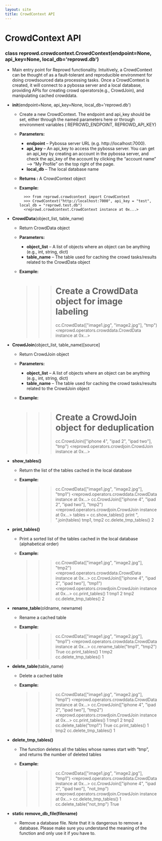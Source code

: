 ```yaml
---
layout: site
title: CrowdContext API
---
```

# CrowdContext API

### class reprowd.crowdcontext.CrowdContext(endpoint=None, api_key=None, local_db='reprowd.db')

* Main entry point for Reprowd functionality. Intuitively, a CrowdContext can be thought of as a fault-tolerant and reproducible environment for doing crowdsourced data processing tasks. Once a CrowdContext is created, it will connect to a pybossa server and a local database, providing APIs for creating crowd operators(e.g., CrowdJoin), and manipulating cached crowddata.

* **__init__**(endpoint=None, api_key=None, local_db='reprowd.db')
    * Create a new CrowdContext. The endpoint and api_key should be set, either through the named parameters here or through environment variables ( REPROWD_ENDPOINT, REPROWD_API_KEY)
    * **Parameters:**
      * **endpoint** – Pybossa server URL (e.g. http://localhost:7000).
      * **api_key** – An api_key to access the pybossa server. You can get an api_key by creating an account in the pybossa server, and check the api_key of the account by clicking the “account name” –> “My Profile” on the top right of the page.
      * **local_db** – The local database name
    * **Returns :** A CrowdContext object
    * **Example:**

	        >>> from reprowd.crowdcontext import CrowdContext
	        >>> CrowdContext("http://localhost:7000", api_key = "test", local_db = "reprowd.test.db")  
	        <reprowd.crowdcontext.CrowdContext instance at 0x...>

* **CrowdData**(object_list, table_name)
    * Return CrowdData object
    * **Parameters:**
      * **object_list** – A list of objects where an object can be anything (e.g., int, string, dict)
      * **table_name** – The table used for caching the crowd tasks/results related to the CrowdData object
    * **Example:**

         >>> # Create a CrowdData object for image labeling
         >>> cc.CrowdData(["image1.jpg", "image2.jpg"], "tmp")   
         <reprowd.operators.crowddata.CrowdData instance at 0x...>

* **CrowdJoin**(object_list, table_name)[source]
    * Return CrowdJoin object
    * **Parameters:**
      * **object_list** – A list of objects where an object can be anything (e.g., int, string, dict)
      * **table_name** – The table used for caching the crowd tasks/results related to the CrowdJoin object
    * **Example:**

         >>> # Create a CrowdJoin object for deduplication
         >>> cc.CrowdJoin(["iphone 4", "ipad 2", "ipad two"], "tmp")
         <reprowd.operators.crowdjoin.CrowdJoin instance at 0x...>

* **show_tables()**
    * Return the list of the tables cached in the local database
    * **Example:**

         >>> cc.CrowdData(["image1.jpg", "image2.jpg"], "tmp1")
         <reprowd.operators.crowddata.CrowdData instance at 0x...>
         >>> cc.CrowdJoin(["iphone 4", "ipad 2", "ipad two"], "tmp2")
         <reprowd.operators.crowdjoin.CrowdJoin instance at 0x...>
         >>> tables = cc.show_tables()
         >>> print ", ".join(tables)
         tmp1, tmp2
         >>> cc.delete_tmp_tables()
         2

* **print_tables()**
    * Print a sorted list of the tables cached in the local database (alphabetical order)
    * **Example:**

         >>> cc.CrowdData(["image1.jpg", "image2.jpg"], "tmp2")
         <reprowd.operators.crowddata.CrowdData instance at 0x...>
         >>> cc.CrowdJoin(["iphone 4", "ipad 2", "ipad two"], "tmp1")
         <reprowd.operators.crowdjoin.CrowdJoin instance at 0x...>
         >>> cc.print_tables()
         1 tmp1
         2 tmp2
         >>> cc.delete_tmp_tables()
         2

* **rename_table**(oldname, newname)
    * Rename a cached table
    * **Example:**

         >>> cc.CrowdData(["image1.jpg", "image2.jpg"], "tmp1")
         <reprowd.operators.crowddata.CrowdData instance at 0x...>
         >>> cc.rename_table("tmp1", "tmp2")
         True
         >>> cc.print_tables()
         1 tmp2
         >>> cc.delete_tmp_tables()
         1

* **delete_table**(table_name)
    * Delete a cached table
    * **Example:**

         >>> cc.CrowdData(["image1.jpg", "image2.jpg"], "tmp1")
         <reprowd.operators.crowddata.CrowdData instance at 0x...>
         >>> cc.CrowdJoin(["iphone 4", "ipad 2", "ipad two"], "tmp2")
         <reprowd.operators.crowdjoin.CrowdJoin instance at 0x...>
         >>> cc.print_tables()
         1 tmp1
         2 tmp2
         >>> cc.delete_table("tmp1")
         True
         >>> cc.print_tables()
         1 tmp2
         >>> cc.delete_tmp_tables()
         1

* **delete_tmp_tables()**
    * The function deletes all the tables whose names start with “tmp”, and returns the number of deleted tables
    * **Example:**

         >>> cc.CrowdData(["image1.jpg", "image2.jpg"], "tmp1")
         <reprowd.operators.crowddata.CrowdData instance at 0x...>
         >>> cc.CrowdJoin(["iphone 4", "ipad 2", "ipad two"], "not_tmp")
         <reprowd.operators.crowdjoin.CrowdJoin instance at 0x...>
         >>> cc.delete_tmp_tables()
         1
         >>> cc.delete_table("not_tmp")
         True

* **static remove_db_file(filename)**
    * Remove a database file. Note that it is dangerous to remove a database. Please make sure you understand the meaning of the function and only use it if you have to.
